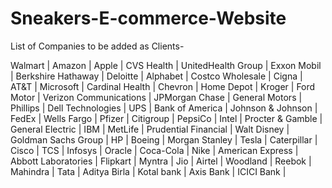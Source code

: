 # Sneakers-E-commerce-Website

List of Companies to be added as Clients-

Walmart |
Amazon |
Apple |
CVS Health |
UnitedHealth Group |
Exxon Mobil |
Berkshire Hathaway |
Deloitte |
Alphabet |
Costco Wholesale |
Cigna |
AT&T |
Microsoft |
Cardinal Health |
Chevron |
Home Depot |
Kroger |
Ford Motor |
Verizon Communications |
JPMorgan Chase |
General Motors |
Phillips |
Dell Technologies |
UPS |
Bank of America |
Johnson & Johnson |
FedEx |
Wells Fargo |
Pfizer |
Citigroup |
PepsiCo |
Intel |
Procter & Gamble |
General Electric |
IBM |
MetLife |
Prudential Financial |
Walt Disney |
Goldman Sachs Group |
HP |
Boeing |
Morgan Stanley |
Tesla |
Caterpillar |
Cisco |
TCS |
Infosys |
Oracle |
Coca-Cola |
Nike |
American Express |
Abbott Laboratories |
Flipkart |
Myntra |
Jio |
Airtel |
Woodland |
Reebok |
Mahindra |
Tata |
Aditya Birla |
Kotal bank |
Axis Bank |
ICICI Bank |
